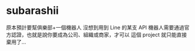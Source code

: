 # subarashii

原本預計要幫俱樂部+一個機器人
沒想到用到 Line 的某支 API 機器人需要通過官方認證，也就是說你要成為公司、組織或商家，才可以
這個 project 就只能直接棄用了...
